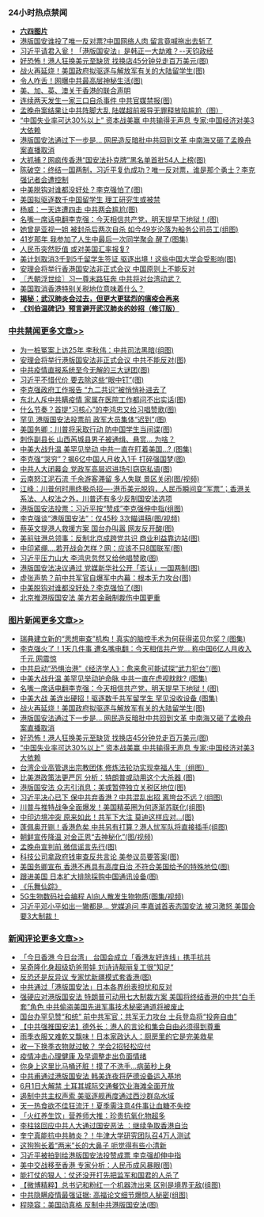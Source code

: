 <div class="catlist">
<h3>24小时热点禁闻</h3>
<ul>
<li><b><a href="64photo" target="_blank">六四图片</a></b></li>
<li><a href="https://github.com/fqnews/bnews/blob/master/cnnews/hknews/20200528/1335987.md">港版国安谁投了唯一反对票?中国网络人肉 留言竟喊拖出去斩了</a></li>
<li><a href="https://github.com/fqnews/bnews/blob/master/cbnews/20200528/1335876.md">习近平请君入瓮！「港版国安法」是韩正一大劫难？--天钧政经</a></li>
<li><a href="https://github.com/fqnews/bnews/blob/master/topimagenews/20200528/1335978.md">好恐怖！港人狂换美元至缺货 找换店45分钟兑走百万美元(图)</a></li>
<li><a href="https://github.com/fqnews/bnews/blob/master/topimagenews/20200528/1335989.md">战火再延烧！美国政府拟驱逐与解放军有关的大陆留学生(图)</a></li>
<li><a href="https://github.com/fqnews/bnews/blob/master/cnnews/20200529/1336261.md">令人咋舌！网曝中共最高层神秘生活(图)</a></li>
<li><a href="https://github.com/fqnews/bnews/blob/master/renquan/20200529/1336008.md">美、加、英、澳关于香港的联合声明</a></li>
<li><a href="https://github.com/fqnews/bnews/blob/master/cbnews/20200529/1336071.md">连续两天发生一家三口自杀事件 中共官媒禁报(图)</a></li>
<li><a href="https://github.com/fqnews/bnews/blob/master/cnnews/20200528/1335874.md">孟晚舟案结果让中共阵脚大乱 陆媒超前报导无罪释放陷尴尬（图）</a></li>
<li><a href="https://github.com/fqnews/bnews/blob/master/topimagenews/20200528/1335900.md">“中国失业率可达30%以上” 资本战美赢 中共输得无声息 专家:中国经济对美3大依赖</a></li>
<li><a href="https://github.com/fqnews/bnews/blob/master/topimagenews/20200528/1335979.md">港版国安法通过下一步是... 网民造反暗批中共回到文革 中南海又砸了孟晚舟案直播取消</a></li>
<li><a href="https://github.com/fqnews/bnews/blob/master/cnnews/20200529/1336203.md">大抓捕？网疯传香港“国安法扑克牌”黑名单首批54人上榜(图)</a></li>
<li><a href="https://github.com/fqnews/bnews/blob/master/cbnews/20200529/1336099.md">陈破空：终结一国两制，习近平复仇成功？唯一反对票，谁是那个勇士？李克强记者会遭控制 </a></li>
<li><a href="https://github.com/fqnews/bnews/blob/master/cbnews/20200529/1336251.md">中美脱钩对谁都没好处？李克强怕了(图)</a></li>
<li><a href="https://github.com/fqnews/bnews/blob/master/ssgc/20200529/1336088.md">美国拟驱逐数千中国留学生  理工研究生或被禁</a></li>
<li><a href="https://github.com/fqnews/bnews/blob/master/comments/20200529/1336162.md">杨威：一天连遭四击 中共两会尴尬(图)</a></li>
<li><a href="https://github.com/fqnews/bnews/blob/master/topimagenews/20200529/1336306.md">名嘴一席话电翻李克强：今天相信共产党，明天提早下地狱！(图)</a></li>
<li><a href="https://github.com/fqnews/bnews/blob/master/yule/20200529/1336052.md">她曾是亚视一姐 被封杀后两次自杀 如今49岁沦落为船务公司员工(组图)</a></li>
<li><a href="https://github.com/fqnews/bnews/blob/master/funmedia/20200529/1336146.md">41岁那年 我参加了人生中最后一次同学聚会 醒了(图集)</a></li>
<li><a href="https://github.com/fqnews/bnews/blob/master/worldnews/usa/20200528/1335915.md">人民币突然贬值 或对美国汇率报复?</a></li>
<li><a href="https://github.com/fqnews/bnews/blob/master/cbnews/20200529/1336196.md">美计划取消3千到5千留学生签证 驱逐出境！这些中国大学会受影响(图)</a></li>
<li><a href="https://github.com/fqnews/bnews/blob/master/worldnews/usa/20200529/1336097.md">安理会将举行香港国安法非正式会议 中国原则上不能反对</a></li>
<li><a href="https://github.com/fqnews/bnews/blob/master/ssgc/20200529/1336081.md">〖兲朝浮世绘〗习一尊末路狂奔 中共将对台湾动武？</a></li>
<li><a href="https://github.com/fqnews/bnews/blob/master/cnnews/hknews/20200528/1335988.md">美国取消香港特别关税地位意味着什么？</a></li>
<li><b><a href="https://github.com/fqnews/bnews/blob/master/comments/20200211/1275071.md" target="_blank">揭秘：武汉肺炎会过去，但更大更猛烈的瘟疫会再来</a></b></li>
<li><b><a href="https://github.com/fqnews/bnews/blob/master/comments/20200207/1272816.md" target="_blank">《刘伯温碑记》预言避开武汉肺炎的妙招（修订版）</a></b></li>
</ul>
</div>

<div class="catlist">
<h3><a href="https://github.com/fqnews/bnews/blob/master/cbnews/" target="_blank">中共禁闻</a><span><a href="https://github.com/fqnews/bnews/blob/master/cbnews/" target="_blank" rel="nofollow">更多文章>></a></span></h3>
<ul>
<li><a href="https://github.com/fqnews/bnews/blob/master/cbnews/20200529/1336421.md" target="_blank">为一桩冤案上访25年 李秋伟：中共司法黑暗(组图)</a></li>
<li><a href="https://github.com/fqnews/bnews/blob/master/cbnews/20200529/1336411.md" target="_blank">安理会将举行港版国安法非正式会议 中共不能反对(图)</a></li>
<li><a href="https://github.com/fqnews/bnews/blob/master/cbnews/20200529/1336405.md" target="_blank">中共疫情直报系统至今无解的三大谜团(图)</a></li>
<li><a href="https://github.com/fqnews/bnews/blob/master/cbnews/20200529/1336397.md" target="_blank">习近平不惜代价 要去除这些“眼中钉”(图)</a></li>
<li><a href="https://github.com/fqnews/bnews/blob/master/cbnews/20200529/1336391.md" target="_blank">李克强政府工作报告 &#8220;九二共识&#8221;被悄悄补进去了</a></li>
<li><a href="https://github.com/fqnews/bnews/blob/master/cbnews/20200529/1336390.md" target="_blank">东北人斥中共瞒疫情 家属在医院工作都问不出实话(图)</a></li>
<li><a href="https://github.com/fqnews/bnews/blob/master/cbnews/20200529/1336385.md" target="_blank">什么节奏？首提“习核心”的李鸿忠又给习唱赞歌(图)</a></li>
<li><a href="https://github.com/fqnews/bnews/blob/master/cbnews/20200529/1336374.md" target="_blank">罕见 港版国安法投票前 政军大员集体“迟到”(图)</a></li>
<li><a href="https://github.com/fqnews/bnews/blob/master/cbnews/20200529/1336371.md" target="_blank">美国务卿：川普将采取行动 防中国学生当间谍(图)</a></li>
<li><a href="https://github.com/fqnews/bnews/blob/master/cbnews/20200529/1336370.md" target="_blank">刺伤副县长 山西芮城县男子被通缉、悬赏… 为啥？</a></li>
<li><a href="https://github.com/fqnews/bnews/blob/master/cbnews/20200529/1336360.md" target="_blank">中美大战升温 美罕见举动 中共一直在盯着美国&#8230;? (图集)</a></li>
<li><a href="https://github.com/fqnews/bnews/blob/master/cbnews/20200529/1336320.md" target="_blank">李克强“哭穷”？揭6亿中国人月收入1千 打碎强国梦(图)</a></li>
<li><a href="https://github.com/fqnews/bnews/blob/master/cbnews/20200529/1336319.md" target="_blank">中共人大闭幕会 党政军高层迟进场引窃窃私语(图)</a></li>
<li><a href="https://github.com/fqnews/bnews/blob/master/cbnews/20200529/1336318.md" target="_blank">云南怒江泥石流 千余游客滞留 多人失联 景区关闭(图/视频)</a></li>
<li><a href="https://github.com/fqnews/bnews/blob/master/cbnews/20200529/1336312.md" target="_blank">江峰：川普何时用终极杀招&#8212;-港币美元脱钩，人民币瞬间变“军票”；香港关系法、人权法之外，川普还有多少反制国安法选项</a></li>
<li><a href="https://github.com/fqnews/bnews/blob/master/cbnews/20200529/1336307.md" target="_blank">港版国安法投票：习近平按“赞成”李克强伸中指(组图)</a></li>
<li><a href="https://github.com/fqnews/bnews/blob/master/cbnews/20200529/1336299.md" target="_blank">李克强谈“港版国安法”：仅45秒 3次瞄讲稿(图/视频)</a></li>
<li><a href="https://github.com/fqnews/bnews/blob/master/cbnews/20200529/1336295.md" target="_blank">蔡英文提港人救援方案 国台办叫嚣 网友反开酸(图)</a></li>
<li><a href="https://github.com/fqnews/bnews/blob/master/cbnews/20200529/1336284.md" target="_blank">美前驻港总领事：反制北京成跨党共识 商业利益靠边站(图)</a></li>
<li><a href="https://github.com/fqnews/bnews/blob/master/cbnews/20200529/1336283.md" target="_blank">中印紧绷….若开战会怎样？网：应该不只8国联军(图)</a></li>
<li><a href="https://github.com/fqnews/bnews/blob/master/cbnews/20200529/1336276.md" target="_blank">习近平压力山大 李鸿忠忽然又给他唱赞歌(图)</a></li>
<li><a href="https://github.com/fqnews/bnews/blob/master/cbnews/20200529/1336268.md" target="_blank">港版国安法决议通过 党媒新华社公开「否认」一国两制(图)</a></li>
<li><a href="https://github.com/fqnews/bnews/blob/master/cbnews/20200529/1336260.md" target="_blank">虚张声势？前中共军官自爆军中内幕：根本无力攻台(图)</a></li>
<li><a href="https://github.com/fqnews/bnews/blob/master/cbnews/20200529/1336251.md" target="_blank">中美脱钩对谁都没好处？李克强怕了(图)</a></li>
<li><a href="https://github.com/fqnews/bnews/blob/master/cbnews/20200529/1336250.md" target="_blank">北京推港版国安法 美方若金融制裁伤中国更重</a></li>

</ul>
</div>
<div class="catlist">
<h3><a href="https://github.com/fqnews/bnews/blob/master/topimagenews/" target="_blank">图片新闻</a><span><a href="https://github.com/fqnews/bnews/blob/master/topimagenews/" target="_blank" rel="nofollow">更多文章>></a></span></h3>
<ul>
<li><a href="https://github.com/fqnews/bnews/blob/master/topimagenews/20200529/1336416.md" target="_blank">瑞典建立新的“思想审查”机构！真实的脑控手术为何获得诺贝尔奖？(图集)</a></li>
<li><a href="https://github.com/fqnews/bnews/blob/master/topimagenews/20200529/1336410.md" target="_blank">李克强火了！1天几件事 遭名嘴电翻：今天相信共产党&#8230; 称中国6亿人月收入千元 网震惊</a></li>
<li><a href="https://github.com/fqnews/bnews/blob/master/topimagenews/20200529/1336369.md" target="_blank">中共启动“恐惧治港”《经济学人》：愈来愈可能试探“武力犯台”(图)</a></li>
<li><a href="https://github.com/fqnews/bnews/blob/master/topimagenews/20200529/1336359.md" target="_blank">中美大战升温 美罕见举动护命脉 中共一直在虎视眈眈? (图集)</a></li>
<li><a href="https://github.com/fqnews/bnews/blob/master/topimagenews/20200529/1336306.md" target="_blank">名嘴一席话电翻李克强：今天相信共产党，明天提早下地狱！(图)</a></li>
<li><a href="https://github.com/fqnews/bnews/blob/master/topimagenews/20200529/1336294.md" target="_blank">中美大战 美连出硬招！驱逐数千共军留学生 罕见没收设备 (图集)</a></li>
<li><a href="https://github.com/fqnews/bnews/blob/master/topimagenews/20200528/1335989.md" target="_blank">战火再延烧！美国政府拟驱逐与解放军有关的大陆留学生(图)</a></li>
<li><a href="https://github.com/fqnews/bnews/blob/master/topimagenews/20200528/1335979.md" target="_blank">港版国安法通过下一步是&#8230; 网民造反暗批中共回到文革 中南海又砸了孟晚舟案直播取消</a></li>
<li><a href="https://github.com/fqnews/bnews/blob/master/topimagenews/20200528/1335978.md" target="_blank">好恐怖！港人狂换美元至缺货 找换店45分钟兑走百万美元(图)</a></li>
<li><a href="https://github.com/fqnews/bnews/blob/master/topimagenews/20200528/1335900.md" target="_blank">“中国失业率可达30%以上” 资本战美赢 中共输得无声息 专家:中国经济对美3大依赖</a></li>
<li><a href="https://github.com/fqnews/bnews/blob/master/comments/20200528/1335859.md" target="_blank">台湾企业高管退出宗教团体 修炼法轮功实现幸福人生（组图）</a></li>
<li><a href="https://github.com/fqnews/bnews/blob/master/topimagenews/20200528/1335806.md" target="_blank">比美港政策法更严厉 分析：特朗普或动用这个大杀器 (图)</a></li>
<li><a href="https://github.com/fqnews/bnews/blob/master/topimagenews/20200528/1335792.md" target="_blank">港版国安法 众志引消息：美或暂停独立关税区地位(图)</a></li>
<li><a href="https://github.com/fqnews/bnews/blob/master/topimagenews/20200528/1335791.md" target="_blank">习近平决心已下 保中共弃香港？中共混乱出招 离垮台不远？(组图)</a></li>
<li><a href="https://github.com/fqnews/bnews/blob/master/topimagenews/20200528/1335757.md" target="_blank">川普与推特战争全面爆发！美国精英圈为何逐渐苏联化(组图)</a></li>
<li><a href="https://github.com/fqnews/bnews/blob/master/topimagenews/20200528/1335707.md" target="_blank">中印边境冲突 原来如此！共军下大注 莫迪这样应对…(图)</a></li>
<li><a href="https://github.com/fqnews/bnews/blob/master/topimagenews/20200528/1335633.md" target="_blank">蓬佩奥开铡！香港危矣 中共另有打算？港人忧军队将直接插手(组图)</a></li>
<li><a href="https://github.com/fqnews/bnews/blob/master/topimagenews/20200528/1335632.md" target="_blank">朝鲜宣传降温 对金正恩“去神秘化”(图/视频)</a></li>
<li><a href="https://github.com/fqnews/bnews/blob/master/topimagenews/20200528/1335631.md" target="_blank">孟晚舟宣判前 微信谣言先行(图)</a></li>
<li><a href="https://github.com/fqnews/bnews/blob/master/topimagenews/20200528/1335630.md" target="_blank">科技公司拿政府钱审查反共言论 美参议员要答案(图)</a></li>
<li><a href="https://github.com/fqnews/bnews/blob/master/topimagenews/20200528/1335431.md" target="_blank">美国务卿宣布 香港不再具有高度自治 不符合美国给予的特殊地位(图)</a></li>
<li><a href="https://github.com/fqnews/bnews/blob/master/topimagenews/20200528/1335421.md" target="_blank">跟进美国 日本扩大排除採购中国通讯设备(图)</a></li>
<li><a href="https://github.com/fqnews/bnews/blob/master/comments/20200527/783191.md" target="_blank">《乐舞仙踪》</a></li>
<li><a href="https://github.com/fqnews/bnews/blob/master/topimagenews/20200527/1335347.md" target="_blank">5G生物数码社会编程 AI向人散发生物物质(图集/视频)</a></li>
<li><a href="https://github.com/fqnews/bnews/blob/master/topimagenews/20200527/1335332.md" target="_blank">习近平邓小平如出一辙都是… 党媒追问 李嘉诚首表态国安法 被习激怒 美国会要3大制裁！</a></li>

</ul>
</div>
<div class="catlist">
<h3><a href="https://github.com/fqnews/bnews/blob/master/comments/" target="_blank">新闻评论</a><span><a href="https://github.com/fqnews/bnews/blob/master/comments/" target="_blank" rel="nofollow">更多文章>></a></span></h3>
<ul>
<li><a href="https://github.com/fqnews/bnews/blob/master/comments/20200529/1336418.md" target="_blank">「今日香港 今日台湾」 台国会成立「香港友好连线」携手抗共</a></li>
<li><a href="https://github.com/fqnews/bnews/blob/master/comments/20200529/1336414.md" target="_blank">吴奇隆化身超级奶爸带娃 刘诗诗靓丽复工很”知足“</a></li>
<li><a href="https://github.com/fqnews/bnews/blob/master/comments/20200529/1336407.md" target="_blank">反恐还是反异议 专家忧新疆模式套香港(图)</a></li>
<li><a href="https://github.com/fqnews/bnews/blob/master/comments/20200529/1336400.md" target="_blank">中共通过「港版国安法」日本各界纷表担忧和反对</a></li>
<li><a href="https://github.com/fqnews/bnews/blob/master/comments/20200529/1336387.md" target="_blank">强硬应对港版国安法 特朗普可动用七大制裁方案 美国将终结香港的中共“白手套”角色 中共偷盗美国先进军事技术秘密通道将被废止</a></li>
<li><a href="https://github.com/fqnews/bnews/blob/master/comments/20200529/1336366.md" target="_blank">国台办罕见赞“和统” 前中共军官：共军无力攻台 士兵登岛将“投奔自由”</a></li>
<li><a href="https://github.com/fqnews/bnews/blob/master/comments/20200529/1336363.md" target="_blank">【中共强推国安法】德外长：港人的言论和集会自由必须得到尊重</a></li>
<li><a href="https://github.com/fqnews/bnews/blob/master/comments/20200529/1336362.md" target="_blank">雨季衣服又难乾又飘味！日本家政达人：厨房里的它是完美救星</a></li>
<li><a href="https://github.com/fqnews/bnews/blob/master/comments/20200529/1336361.md" target="_blank">收一下换季衣物就过敏？ 学会2招轻松应付</a></li>
<li><a href="https://github.com/fqnews/bnews/blob/master/comments/20200529/1336340.md" target="_blank">疫情冲击心理健康 及早调整走出负面情绪</a></li>
<li><a href="https://github.com/fqnews/bnews/blob/master/comments/20200529/1336339.md" target="_blank">你身上这里比马桶还脏！摸了不洗手…病菌秒上身</a></li>
<li><a href="https://github.com/fqnews/bnews/blob/master/comments/20200529/1336315.md" target="_blank">中共甫通过港版国安法 韩美连夜将萨德设备运入基地</a></li>
<li><a href="https://github.com/fqnews/bnews/blob/master/comments/20200529/1336311.md" target="_blank">6月1日大解禁 土耳其城际交通餐饮业海滩全面开放</a></li>
<li><a href="https://github.com/fqnews/bnews/blob/master/comments/20200529/1336304.md" target="_blank">遏制中共主权声索  美驱逐舰再度通过西沙群岛水域</a></li>
<li><a href="https://github.com/fqnews/bnews/blob/master/comments/20200529/1336303.md" target="_blank">天一热食欲不佳狂流汗！夏季需注意4件事让血糖不失控</a></li>
<li><a href="https://github.com/fqnews/bnews/blob/master/comments/20200529/1336302.md" target="_blank">「火红养生饮」营养师大推：珍贵抗氧化物超多</a></li>
<li><a href="https://github.com/fqnews/bnews/blob/master/comments/20200529/1336297.md" target="_blank">李柱铭回应中共人大通过国安恶法 ：继续争取香港自治</a></li>
<li><a href="https://github.com/fqnews/bnews/blob/master/comments/20200529/1336296.md" target="_blank">奎宁真能抗中共肺炎？！牛津大学研究团队召4万人测试</a></li>
<li><a href="https://github.com/fqnews/bnews/blob/master/comments/20200529/1336292.md" target="_blank">这狗狗长着“两米”长的大鼻子 呃觉得有些小清新</a></li>
<li><a href="https://github.com/fqnews/bnews/blob/master/comments/20200529/1336275.md" target="_blank">习近平被拍到给港版国安法投赞成票 李克强却伸中指</a></li>
<li><a href="https://github.com/fqnews/bnews/blob/master/comments/20200529/1336273.md" target="_blank">美中交战移至香港 专家分析：人民币成风暴眼(图)</a></li>
<li><a href="https://github.com/fqnews/bnews/blob/master/comments/20200529/1336264.md" target="_blank">能打仗的狠人：仗还没开打先把监军和国君的人杀了</a></li>
<li><a href="https://github.com/fqnews/bnews/blob/master/comments/20200529/1336247.md" target="_blank">【微博精粹】总书记和粉红一个机器洗出来 区别是境界无敌(组图)</a></li>
<li><a href="https://github.com/fqnews/bnews/blob/master/comments/20200529/1336226.md" target="_blank">中共隐瞒疫情最强证据: 高福论文细节爆惊人秘密(组图)</a></li>
<li><a href="https://github.com/fqnews/bnews/blob/master/comments/20200529/1336213.md" target="_blank">程晓容：美国动真格 反制中共港版国安法(图)</a></li>

</ul>
</div>